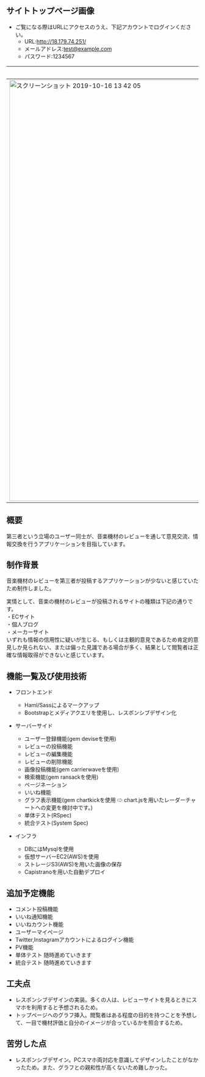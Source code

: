 ## サイトトップページ画像
* ご覧になる際はURLにアクセスのうえ、下記アカウントでログインください。
  * URL:http://18.179.74.251/
  * メールアドレス:test@example.com
  * パスワード:1234567

|PCサイズ|iPadサイズ|iPhoneサイズ|
|---|---|---|
|<img width="1100" alt="スクリーンショット 2019-10-16 13 42 05" src="https://user-images.githubusercontent.com/52661994/66889761-96ba7d00-f01e-11e9-9f7b-7bd87167385a.png">|<img width="600" alt="スクリーンショット 2019-10-16 13 47 31" src="https://user-images.githubusercontent.com/52661994/66889762-96ba7d00-f01e-11e9-8ddf-b04fcf9a549e.png">|<img width="400" alt="スクリーンショット 2019-10-16 13 47 57" src="https://user-images.githubusercontent.com/52661994/66889763-96ba7d00-f01e-11e9-8dd6-8babdb174e77.png">

## 概要  
第三者という立場のユーザー同士が、音楽機材のレビューを通して意見交流、情報交換を行うアプリケーションを目指しています。

## 制作背景
音楽機材のレビューを第三者が投稿するアプリケーションが少ないと感じていたため制作しました。

実情として、音楽の機材のレビューが投稿されるサイトの種類は下記の通りです。  
・ECサイト  
・個人ブログ  
・メーカーサイト  
いずれも情報の信用性に疑いが生じる、もしくは主観的意見であるため肯定的意見しか見られない、または偏った見識である場合が多く、結果として閲覧者は正確な情報取得ができないと感じています。  

## 機能一覧及び使用技術
* フロントエンド
  * Haml/Sassによるマークアップ
  * Bootstrapとメディアクエリを使用し、レスポンシブデザイン化
  
* サーバーサイド
  * ユーザー登録機能(gem deviseを使用)
  * レビューの投稿機能
  * レビューの編集機能
  * レビューの削除機能
  * 画像投稿機能(gem carrierwaveを使用)
  * 検索機能(gem ransackを使用)
  * ページネーション
  * いいね機能
  * グラフ表示機能(gem chartkickを使用 ⇨ chart.jsを用いたレーダーチャートへの変更を検討中です。)
  * 単体テスト(RSpec)
  * 統合テスト(System Spec)
  
* インフラ
  * DBにはMysqlを使用
  * 仮想サーバーEC2(AWS)を使用
  * ストレージS3(AWS)を用いた画像の保存 
  * Capistranoを用いた自動デプロイ

## 追加予定機能
* コメント投稿機能
* いいね通知機能
* いいねカウント機能
* ユーザーマイページ
* Twitter,Instagramアカウントによるログイン機能
* PV機能
* 単体テスト 随時進めていきます
* 統合テスト 随時進めていきます

## 工夫点
* レスポンシブデザインの実装。多くの人は、レビューサイトを見るときにスマホを利用すると予想されるため。
* トップページへのグラフ挿入。閲覧者はある程度の目的を持つことを予想して、一目で機材評価と自分のイメージが合っているかを照合するため。

## 苦労した点
* レスポンシブデザイン。PCスマホ両対応を意識してデザインしたことがなかったため。また、グラフとの親和性が高くないため難しかった。  
